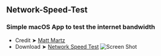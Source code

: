 ## Network-Speed-Test
### Simple macOS App to test the internet bandwidth 
- Credit ➤ [Matt Martz](https://github.com/sivel)
- Download ➤ [Network Speed Test]()
![Screen Shot ](https://user-images.githubusercontent.com/6248794/128574417-1cda1324-a569-4f56-ad02-aa9ce4fc1415.png) 
